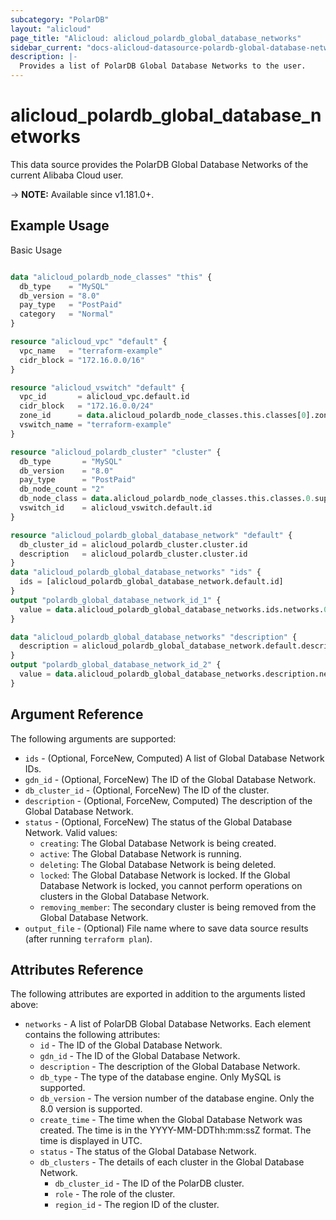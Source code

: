 ```yaml
---
subcategory: "PolarDB"
layout: "alicloud"
page_title: "Alicloud: alicloud_polardb_global_database_networks"
sidebar_current: "docs-alicloud-datasource-polardb-global-database-networks"
description: |-
  Provides a list of PolarDB Global Database Networks to the user.
---
```


# alicloud\_polardb\_global\_database\_networks

This data source provides the PolarDB Global Database Networks of the current Alibaba Cloud user.

-> **NOTE:** Available since v1.181.0+.

## Example Usage

Basic Usage

```terraform

data "alicloud_polardb_node_classes" "this" {
  db_type    = "MySQL"
  db_version = "8.0"
  pay_type   = "PostPaid"
  category   = "Normal"
}

resource "alicloud_vpc" "default" {
  vpc_name   = "terraform-example"
  cidr_block = "172.16.0.0/16"
}

resource "alicloud_vswitch" "default" {
  vpc_id       = alicloud_vpc.default.id
  cidr_block   = "172.16.0.0/24"
  zone_id      = data.alicloud_polardb_node_classes.this.classes[0].zone_id
  vswitch_name = "terraform-example"
}

resource "alicloud_polardb_cluster" "cluster" {
  db_type       = "MySQL"
  db_version    = "8.0"
  pay_type      = "PostPaid"
  db_node_count = "2"
  db_node_class = data.alicloud_polardb_node_classes.this.classes.0.supported_engines.0.available_resources.0.db_node_class
  vswitch_id    = alicloud_vswitch.default.id
}

resource "alicloud_polardb_global_database_network" "default" {
  db_cluster_id = alicloud_polardb_cluster.cluster.id
  description   = alicloud_polardb_cluster.cluster.id
}
data "alicloud_polardb_global_database_networks" "ids" {
  ids = [alicloud_polardb_global_database_network.default.id]
}
output "polardb_global_database_network_id_1" {
  value = data.alicloud_polardb_global_database_networks.ids.networks.0.id
}

data "alicloud_polardb_global_database_networks" "description" {
  description = alicloud_polardb_global_database_network.default.description
}
output "polardb_global_database_network_id_2" {
  value = data.alicloud_polardb_global_database_networks.description.networks.0.id
}
```

## Argument Reference

The following arguments are supported:

* `ids` - (Optional, ForceNew, Computed)  A list of Global Database Network IDs.
* `gdn_id` - (Optional, ForceNew)  The ID of the Global Database Network.
* `db_cluster_id` - (Optional, ForceNew) The ID of the cluster.
* `description` - (Optional, ForceNew, Computed) The description of the Global Database Network.
* `status` - (Optional, ForceNew) The status of the Global Database Network. Valid values:
	- `creating`: The Global Database Network is being created.
	- `active`: The Global Database Network is running.
	- `deleting`: The Global Database Network is being deleted.
	- `locked`: The Global Database Network is locked. If the Global Database Network is locked, you cannot perform operations on clusters in the Global Database Network.
	- `removing_member`: The secondary cluster is being removed from the Global Database Network.
* `output_file` - (Optional) File name where to save data source results (after running `terraform plan`).

## Attributes Reference

The following attributes are exported in addition to the arguments listed above:

* `networks` - A list of PolarDB Global Database Networks. Each element contains the following attributes:
	* `id` - The ID of the Global Database Network.
	* `gdn_id` - The ID of the Global Database Network.
	* `description` - The description of the Global Database Network.
	* `db_type` - The type of the database engine. Only MySQL is supported.
	* `db_version` - The version number of the database engine. Only the 8.0 version is supported.
	* `create_time` - The time when the Global Database Network was created. The time is in the YYYY-MM-DDThh:mm:ssZ format. The time is displayed in UTC.
	* `status` - The status of the Global Database Network.
	* `db_clusters` - The details of each cluster in the Global Database Network.
		* `db_cluster_id` - The ID of the PolarDB cluster.
		* `role` - The role of the cluster.
		* `region_id` - The region ID of the cluster.